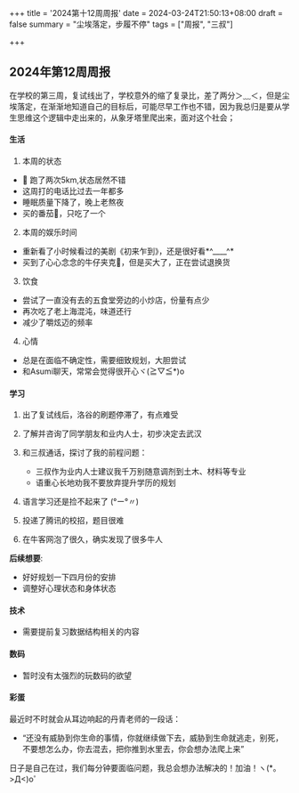 +++
title = '2024第十12周周报'
date = 2024-03-24T21:50:13+08:00
draft = false
summary = "尘埃落定，步履不停"
tags = ["周报", "三叔"]

+++
## 2024年第12周周报
在学校的第三周，复试线出了，学校意外的缩了复录比，差了两分＞﹏＜，但是尘埃落定，在渐渐地知道自己的目标后，可能尽早工作也不错，因为我总归是要从学生思维这个逻辑中走出来的，从象牙塔里爬出来，面对这个社会；
#### 生活
1. 本周的状态
- 🏃‍ 跑了两次5km,状态居然不错
- 这周打的电话比过去一年都多
- 睡眠质量下降了，晚上老熬夜
- 买的番茄🍅，只吃了一个
2. 本周的娱乐时间
- 重新看了小时候看过的美剧《初来乍到》，还是很好看*^____^*
- 买到了心心念念的牛仔夹克🥼，但是买大了，正在尝试退换货
3. 饮食
- 尝试了一直没有去的五食堂旁边的小炒店，份量有点少
- 再次吃了老上海混沌，味道还行
- 减少了嚼炫迈的频率
4. 心情
- 总是在面临不确定性，需要细致规划，大胆尝试
- 和Asumi聊天，常常会觉得很开心ヾ(≧▽≦*)o
#### 学习
1. 出了复试线后，洛谷的刷题停滞了，有点难受
2. 了解并咨询了同学朋友和业内人士，初步决定去武汉
3. 和三叔通话，探讨了我的前程问题：
   - 三叔作为业内人士建议我千万别随意调剂到土木、材料等专业
   - 语重心长地劝我不要放弃提升学历的规划

1. 语言学习还是捡不起来了 (°ー°〃)

2. 投递了腾讯的校招，题目很难

3. 在牛客网泡了很久，确实发现了很多牛人

  **后续想要**:
-    好好规划一下四月份的安排
-    调整好心理状态和身体状态
#### 技术
- 需要提前复习数据结构相关的内容
#### 数码
- 暂时没有太强烈的玩数码的欲望


#### 彩蛋
最近时不时就会从耳边响起的丹青老师的一段话：

- “还没有威胁到你生命的事情，你就继续做下去，威胁到生命就逃走，别死，不要想怎么办，你去混去，把你推到水里去，你会想办法爬上来”

日子是自己在过，我们每分钟要面临问题，我总会想办法解决的！加油！ヽ(*。>Д<)o゜